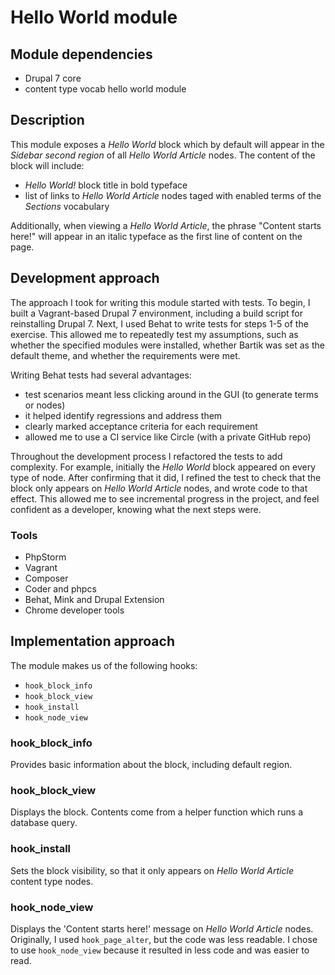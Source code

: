 # Hello World module

## Module dependencies

* Drupal 7 core
* content type vocab hello world module

## Description

This module exposes a _Hello World_ block which by default will appear in
the _Sidebar second region_ of all _Hello World Article_ nodes. The content
of the block will include:

* _Hello World!_ block title in bold typeface
* list of links to _Hello World Article_ nodes taged with enabled terms of
the _Sections_ vocabulary

Additionally, when viewing a _Hello World Article_, the phrase "Content starts
here!" will appear in an italic typeface as the first line of content on
the page.

## Development approach

The approach I took for writing this module started with tests. To begin,
I built a Vagrant-based Drupal 7 environment, including a build script for
reinstalling Drupal 7. Next, I used Behat to write tests for steps 1-5
of the exercise. This allowed me to repeatedly test my assumptions, such
as whether the specified modules were installed, whether Bartik was set as
the default theme, and whether the requirements were met.

Writing Behat tests had several advantages:

* test scenarios meant less clicking around in the GUI (to generate terms or
nodes)
* it helped identify regressions and address them
* clearly marked acceptance criteria for each requirement
* allowed me to use a CI service like Circle (with a private GitHub repo)

Throughout the development process I refactored the tests to add complexity.
For example, initially the _Hello World_ block appeared on every type of node.
After confirming that it did, I refined the test to check that the block only
appears on _Hello World Article_ nodes, and wrote code to that effect. This
allowed me to see incremental progress in the project, and feel confident as
a developer, knowing what the next steps were.

### Tools

* PhpStorm
* Vagrant
* Composer
* Coder and phpcs
* Behat, Mink and Drupal Extension
* Chrome developer tools

## Implementation approach

The module makes us of the following hooks:

* `hook_block_info`
* `hook_block_view`
* `hook_install`
* `hook_node_view`

### hook_block_info

Provides basic information about the block, including default region.

### hook_block_view

Displays the block. Contents come from a helper function which runs a database
query.

### hook_install

Sets the block visibility, so that it only appears on _Hello World Article_
content type nodes.

### hook_node_view

Displays the 'Content starts here!' message on _Hello World Article_ nodes.
Originally, I used `hook_page_alter`, but the code was less readable. I chose
to use `hook_node_view` because it resulted in less code and was easier to
read.

